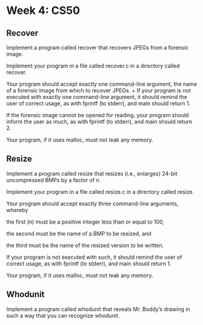 # Week 4: CS50

## Recover

Implement a program called recover that recovers JPEGs from a forensic image.

Implement your program in a file called recover.c in a directory called recover.

Your program should accept exactly one command-line argument, the name of a forensic image from which to recover JPEGs. + If your program is not executed with exactly one command-line argument, it should remind the user of correct usage, as with fprintf (to stderr), and main should return 1.

If the forensic image cannot be opened for reading, your program should inform the user as much, as with fprintf (to stderr), and  main should return 2.

Your program, if it uses malloc, must not leak any memory.

## Resize

Implement a program called resize that resizes (i.e., enlarges) 24-bit uncompressed BMPs by a factor of n.

Implement your program in a file called resize.c in a directory called resize.

Your program should accept exactly three command-line arguments, whereby

the first (n) must be a positive integer less than or equal to 100,

the second must be the name of a BMP to be resized, and

the third must be the name of the resized version to be written.

If your program is not executed with such, it should remind the user of correct usage, as with fprintf (to stderr), and main should return 1.

Your program, if it uses malloc, must not leak any memory.

## Whodunit

Implement a program called whodunit that reveals Mr. Boddy’s drawing in such a way that you can recognize whodunit.
